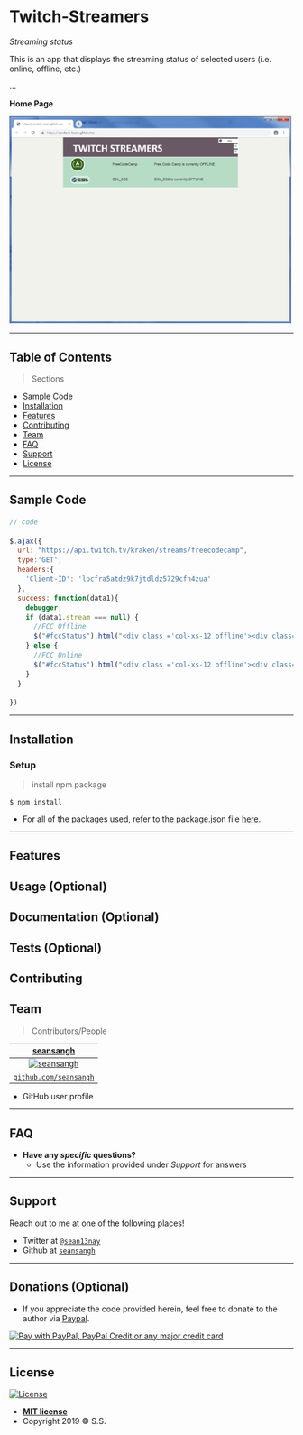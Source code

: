 # Twitch-Streamers

*Streaming status*

This is an app that displays the streaming status of selected users (i.e. online, offline, etc.)


...

**Home Page**

<img src="/TwitchStreamers.PNG" title="home page" alt="home page" width="500px">



---


## Table of Contents 

> Sections
- [Sample Code](#Sample_Code)
- [Installation](#installation)
- [Features](#features)
- [Contributing](#contributing)
- [Team](#team)
- [FAQ](#faq)
- [Support](#support)
- [License](#license)


---

## Sample Code

```javascript
// code

$.ajax({
  url: "https://api.twitch.tv/kraken/streams/freecodecamp",
  type:'GET',
  headers:{
    'Client-ID': 'lpcfra5atdz9k7jtdldz5729cfh4zua'
  },
  success: function(data1){
    debugger;
    if (data1.stream === null) {
      //FCC Offline
      $("#fccStatus").html("<div class ='col-xs-12 offline'><div class='col-xs-3'><a href='https://www.twitch.tv/freecodecamp'><img id='ima' src='https://avatars0.githubusercontent.com/u/9892522?v=4&s=50'></img></a></div><div class='col-xs-3 mo'>FreeCodeCamp</div><div class='col-xs-6 mo'>Free Code Camp is currently OFFLINE</div></div>");
    } else {
      //FCC Online
      $("#fccStatus").html("<div class ='col-xs-12 offline'><div class='col-xs-3'><a href='https://www.twitch.tv/freecodecamp'><img id='ima' src='https://avatars0.githubusercontent.com/u/9892522?v=4&s=50'></img></a></div><div class='col-xs-3 mo'>FreeCodeCamp</div><div class='col-xs-6 mo'>Free Code Camp is currently ONLINE playing "+data1.stream.game+"</div></div>");
    }
  }  
  
})

```

---

## Installation


### Setup


>  install npm package

```shell
$ npm install
```

- For all of the packages used, refer to the package.json file [here](/package.json).

---

## Features
## Usage (Optional)
## Documentation (Optional)
## Tests (Optional)
## Contributing
## Team

> Contributors/People

| [**seansangh**](https://github.com/seansangh) |
| :---: |
| [![seansangh](https://avatars0.githubusercontent.com/u/45724640?v=3&s=200)](https://github.com/seansangh)    |
| [`github.com/seansangh`](https://github.com/seansangh) | 

-  GitHub user profile

---

## FAQ

- **Have any *specific* questions?**
    - Use the information provided under *Support* for answers

---

## Support

Reach out to me at one of the following places!

- Twitter at [`@sean13nay`](https://twitter.com/sean13nay?lang=en)
- Github at [`seansangh`](https://github.com/seansangh)

---

## Donations (Optional)

- If you appreciate the code provided herein, feel free to donate to the author via [Paypal](https://www.paypal.com/cgi-bin/webscr?cmd=_s-xclick&hosted_button_id=4VED5H2K8Z4TU&source=url).

[<img src="https://www.paypalobjects.com/webstatic/en_US/i/buttons/cc-badges-ppppcmcvdam.png" alt="Pay with PayPal, PayPal Credit or any major credit card" />](https://www.paypal.com/cgi-bin/webscr?cmd=_s-xclick&hosted_button_id=4VED5H2K8Z4TU&source=url)

---

## License

[![License](http://img.shields.io/:license-mit-blue.svg?style=flat-square)](http://badges.mit-license.org)

- **[MIT license](http://opensource.org/licenses/mit-license.php)**
- Copyright 2019 © <a>S.S.</a>
